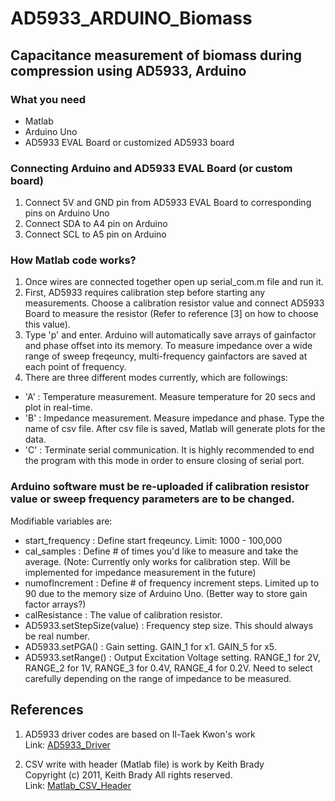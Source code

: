 # AD5933_ARDUINO_Biomass
## Capacitance measurement of biomass during compression using AD5933, Arduino
### What you need
* Matlab
* Arduino Uno
* AD5933 EVAL Board or customized AD5933 board <br/>

### Connecting Arduino and AD5933 EVAL Board (or custom board)
1. Connect 5V and GND pin from AD5933 EVAL Board to corresponding pins on Arduino Uno <br/>
2. Connect SDA to A4 pin on Arduino <br/>
3. Connect SCL to A5 pin on Arduino <br/>

### How Matlab code works?
1. Once wires are connected together open up serial_com.m file and run it. <br/>
2. First, AD5933 requires calibration step before starting any measurements. Choose a calibration resistor value and connect AD5933 Board to measure the resistor (Refer to reference [3] on how to choose this value). <br/>
3. Type 'p' and enter. Arduino will automatically save arrays of gainfactor and phase offset into its memory. To measure impedance over a wide range of sweep freqeuncy, multi-frequency gainfactors are saved at each point of frequency.<br/>
4. There are three different modes currently, which are followings: <br/>
* 'A' : Temperature measurement. Measure temperature for 20 secs and plot in real-time. 
* 'B' : Impedance measurement. Measure impedance and phase. Type the name of csv file. After csv file is saved, Matlab will generate plots for the data.
* 'C' : Terminate serial communication. It is highly recommended to end the program with this mode in order to ensure closing of serial port. <br/>

### Arduino software must be re-uploaded if calibration resistor value or sweep frequency parameters are to be changed. 
Modifiable variables are: <br/>
* start_frequency : Define start freqeuncy. Limit: 1000 - 100,000
* cal_samples : Define # of times you'd like to measure and take the average. (Note: Currently only works for calibration step. Will be implemented for impedance measurement in the future)
* numofIncrement : Define # of frequency increment steps. Limited up to 90 due to the memory size of Arduino Uno. (Better way to store gain factor arrays?)
* calResistance : The value of calibration resistor.
* AD5933.setStepSize(value) : Frequency step size. This should always be real number.
* AD5933.setPGA() : Gain setting. GAIN_1 for x1. GAIN_5 for x5.
* AD5933.setRange() : Output Excitation Voltage setting. RANGE_1 for 2V, RANGE_2 for 1V, RANGE_3 for 0.4V, RANGE_4 for 0.2V. Need to select carefully depending on the range of impedance to be measured. <br/>


## References
1. AD5933 driver codes are based on Il-Taek Kwon's work </br>
Link: [AD5933_Driver](https://github.com/WuMRC/drive)

2. CSV write with header (Matlab file) is work by Keith Brady </br>
Copyright (c) 2011, Keith Brady All rights reserved. </br>
Link: [Matlab_CSV_Header](https://www.mathworks.com/matlabcentral/fileexchange/29933-csv-with-column-headers)
